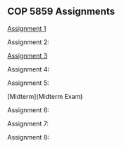 ## COP 5859 Assignments

[Assignment 1](Assignment1)

Assignment 2:

[Assignment 3](Assignment3)

Assignment 4:

Assignment 5:

[Midterm](Midterm Exam)

Assignment 6:

Assignment 7:

Assignment 8:
